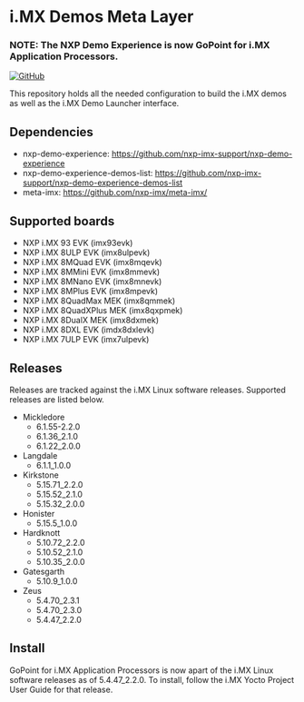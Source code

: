 # i.MX Demos Meta Layer
### NOTE: The NXP Demo Experience is now GoPoint for i.MX Application Processors.

[![GitHub](https://img.shields.io/github/license/nxp-imx-support/meta-nxp-demo-experience)](./LICENSE.txt)

This repository holds all the needed configuration to build the i.MX demos as well as the i.MX Demo Launcher interface.

## Dependencies

* nxp-demo-experience: https://github.com/nxp-imx-support/nxp-demo-experience
* nxp-demo-experience-demos-list: https://github.com/nxp-imx-support/nxp-demo-experience-demos-list
* meta-imx: https://github.com/nxp-imx/meta-imx/

## Supported boards

* NXP i.MX 93 EVK (imx93evk)
* NXP i.MX 8ULP EVK (imx8ulpevk)
* NXP i.MX 8MQuad EVK (imx8mqevk)
* NXP i.MX 8MMini EVK (imx8mmevk)
* NXP i.MX 8MNano EVK (imx8mnevk)
* NXP i.MX 8MPlus EVK (imx8mpevk)
* NXP i.MX 8QuadMax MEK (imx8qmmek)
* NXP i.MX 8QuadXPlus MEK (imx8qxpmek)
* NXP i.MX 8DualX MEK (imx8dxmek)
* NXP i.MX 8DXL EVK (imdx8dxlevk)
* NXP i.MX 7ULP EVK (imx7ulpevk)
  
## Releases

Releases are tracked against the i.MX Linux software releases. Supported releases are listed below.

* Mickledore
  * 6.1.55-2.2.0
  * 6.1.36_2.1.0
  * 6.1.22_2.0.0
* Langdale
  * 6.1.1_1.0.0
* Kirkstone
  * 5.15.71_2.2.0
  * 5.15.52_2.1.0
  * 5.15.32_2.0.0
* Honister
  * 5.15.5_1.0.0
* Hardknott
  * 5.10.72_2.2.0
  * 5.10.52_2.1.0
  * 5.10.35_2.0.0
* Gatesgarth
  * 5.10.9_1.0.0
* Zeus
  * 5.4.70_2.3.1
  * 5.4.70_2.3.0
  * 5.4.47_2.2.0

## Install

GoPoint for i.MX Application Processors is now apart of the i.MX Linux software releases as of 5.4.47_2.2.0. To install, follow the i.MX Yocto Project User Guide for that release.
